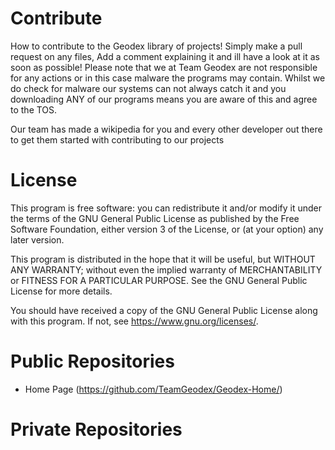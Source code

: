 # Contribute
How to contribute to the Geodex library of projects! Simply make a pull request on any files, Add a comment explaining it and ill have a look at it as soon as possible! Please note that we at Team Geodex are not responsible for any actions or in this case malware the programs may contain. Whilst we do check for malware our systems can not always catch it and you downloading ANY of our programs means you are aware of this and agree to the TOS.

Our team has made a wikipedia for you and every other developer out there to get them started with contributing to our projects

# License
This program is free software: you can redistribute it and/or modify it under the terms of the GNU General Public License as published by the Free Software Foundation, either version 3 of the License, or (at your option) any later version.

This program is distributed in the hope that it will be useful, but WITHOUT ANY WARRANTY; without even the implied warranty of MERCHANTABILITY or FITNESS FOR A PARTICULAR PURPOSE.  See the GNU General Public License for more details.

You should have received a copy of the GNU General Public License along with this program.  If not, see <https://www.gnu.org/licenses/>.

# Public Repositories
  - Home Page (<https://github.com/TeamGeodex/Geodex-Home/>)

# Private Repositories
